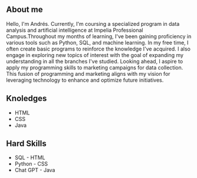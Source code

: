 ## About me

Hello, I'm Andrés. Currently, I'm coursing a specialized program in data analysis and artificial intelligence at Impelia Professional Campus.Throughout my months of learning, I've been gaining proficiency in various tools such as Python, SQL, and machine learning. In my free time, I often create basic programs to reinforce the knowledge I've acquired. I also engage in exploring new topics of interest with the goal of expanding my understanding in all the branches I've studied. Looking ahead, I aspire to apply my programming skills to marketing campaigns for data collection. This fusion of programming and marketing aligns with my vision for leveraging technology to enhance and optimize future initiatives.

## Knoledges

- HTML
- CSS
- Java

## Hard Skills

- SQL             - HTML
- Python          - CSS
- Chat GPT        - Java 
  





